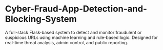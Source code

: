 # Cyber-Fraud-App-Detection-and-Blocking-System
A full-stack Flask-based system to detect and monitor fraudulent or suspicious URLs using machine learning and rule-based logic. Designed for real-time threat analysis, admin control, and public reporting.
